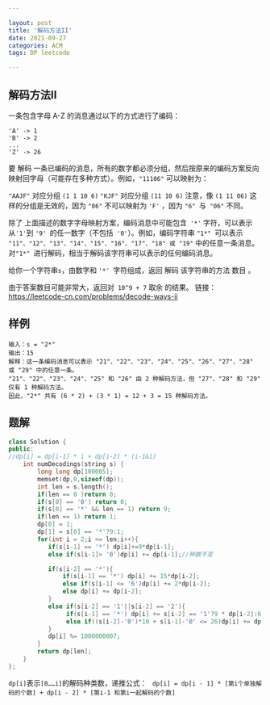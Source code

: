 ```yaml
---

layout: post
title: '解码方法II'
date: 2021-09-27
categories: ACM
tags: DP leetcode

---
```


## 解码方法II

一条包含字母 A-Z 的消息通过以下的方式进行了编码：

```
'A' -> 1
'B' -> 2
...
'Z' -> 26
```

要 解码 一条已编码的消息，所有的数字都必须分组，然后按原来的编码方案反向映射回字母（可能存在多种方式）。例如，`"11106"` 可以映射为：

`"AAJF"` 对应分组 `(1 1 10 6)`
`"KJF"` 对应分组 `(11 10 6)`
注意，像 `(1 11 06)` 这样的分组是无效的，因为 `"06"` 不可以映射为 `'F'` ，因为 `"6" `与` "06"` 不同。

除了 上面描述的数字字母映射方案，编码消息中可能包含` '*'` 字符，可以表示从` '1' `到 `'9' `的任一数字（不包括` '0'`）。例如，编码字符串 `"1*" `可以表示 `"11"、"12"、"13"、"14"、"15"、"16"、"17"、"18" 或 "19"` 中的任意一条消息。对`"1*" `进行解码，相当于解码该字符串可以表示的任何编码消息。

给你一个字符串` s `，由数字和 `'*' `字符组成，返回 解码 该字符串的方法 数目 。

由于答案数目可能非常大，返回对` 10^9 + 7` 取余 的结果。
链接：https://leetcode-cn.com/problems/decode-ways-ii


## 样例

```
输入：s = "2*"
输出：15
解释：这一条编码消息可以表示 "21"、"22"、"23"、"24"、"25"、"26"、"27"、"28" 或 "29" 中的任意一条。
"21"、"22"、"23"、"24"、"25" 和 "26" 由 2 种解码方法，但 "27"、"28" 和 "29" 仅有 1 种解码方法。
因此，"2*" 共有 (6 * 2) + (3 * 1) = 12 + 3 = 15 种解码方法。
```



## 题解

```C++
class Solution {
public:
//dp[i] = dp[i-1] * i + dp[i-2] * (i-1&i)
    int numDecodings(string s) {
        long long dp[100005];
        memset(dp,0,sizeof(dp));
        int len = s.length();
        if(len == 0 )return 0;
        if(s[0] == '0') return 0;
        if(s[0] == '*' && len == 1) return 9;
        if(len == 1) return 1;
        dp[0] = 1;
        dp[1] = s[0] == '*'?9:1;
        for(int i = 2;i <= len;i++){
           if(s[i-1] == '*') dp[i]+=9*dp[i-1];
           else if(s[i-1]> '0')dp[i] += dp[i-1];//种数不变

           if(s[i-2] == '*'){
               if(s[i-1] == '*') dp[i] += 15*dp[i-2];
               else if(s[i-1] <= '6')dp[i] += 2*dp[i-2];
               else dp[i] += dp[i-2];
           }
           else if(s[i-2] == '1'||s[i-2] == '2'){
                if(s[i-1] == '*') dp[i] += s[i-2] == '1'?9 * dp[i-2]:6 * dp[i-2];
                else if((s[i-2]-'0')*10 + s[i-1]-'0' <= 26)dp[i] += dp[i-2];
           }
           dp[i] %= 1000000007;
        }
        return dp[len];
    }
};
```

`dp[i]`表示`[0……i]`的解码种类数，递推公式： ` dp[i] = dp[i - 1] * [第i个单独解码的个数] + dp[i - 2] * [第i-1 和第i一起解码的个数]`